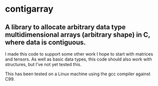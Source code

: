 # contigarray
## A library to allocate arbitrary data type multidimensional arrays (arbitrary shape) in C, where data is contiguous.

I made this code to support some other work I hope to start with matrices and tensors. As well as basic data types, this code should also work with structures, but I've not yet tested this.

This has been tested on a Linux machine using the gcc compiler against C99.
